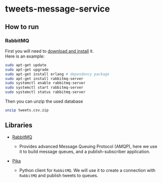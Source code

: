 # tweets-message-service
## How to run
### RabbitMQ
First you will need to [download and install](https://www.rabbitmq.com/download.html) it.\
Here is an example:
```bash
sudo apt-get update
sudo apt-get upgrade
sudo apt-get install erlang # dependency package
sudo apt-get install rabbitmq-server
sudo systemctl enable rabbitmq-server
sudo systemctl start rabbitmq-server
sudo systemctl status rabbitmq-server
```

Then you can unzip the used database
```bash
unzip tweets.csv.zip
```



## Libraries
- [RabbitMQ](https://www.rabbitmq.com/)
    - Provides advanced Message Queuing Protocol (AMQP), here we use it to build message queues, and a publish-subscriber application.

- [Pika](https://pika.readthedocs.io/en/stable/intro.html)
    - Python client for `RabbitMQ`. We will use it to create a connection with `RabbitMQ` and publish tweets to queues.

